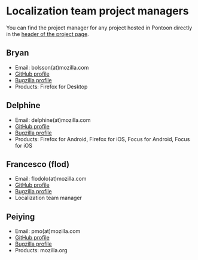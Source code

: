 # Localization team project managers

You can find the project manager for any project hosted in Pontoon directly in the [header of the project page](../tools/pontoon/teams_projects.md#project-page).

## Bryan

* Email: bolsson(at)mozilla.com
* [GitHub profile](https://github.com/bcolsson)
* [Bugzilla profile](https://bugzilla.mozilla.org/user_profile?login=bolsson)
* Products: Firefox for Desktop

## Delphine

* Email: delphine(at)mozilla.com
* [GitHub profile](https://github.com/Delphine)
* [Bugzilla profile](https://bugzilla.mozilla.org/user_profile?login=lebedel.delphine)
* Products: Firefox for Android, Firefox for iOS, Focus for Android, Focus for iOS

## Francesco (flod)

* Email: flodolo(at)mozilla.com
* [GitHub profile](https://github.com/flodolo)
* [Bugzilla profile](https://bugzilla.mozilla.org/user_profile?login=francesco.lodolo)
* Localization team manager

## Peiying

* Email: pmo(at)mozilla.com
* [GitHub profile](https://github.com/peiying2)
* [Bugzilla profile](https://bugzilla.mozilla.org/user_profile?login=cocomo)
* Products: mozilla.org

